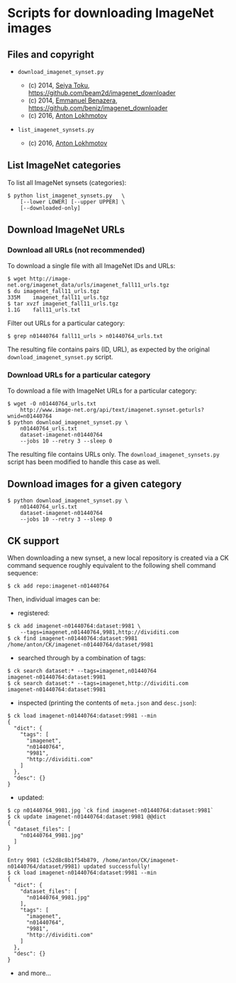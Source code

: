 # Scripts for downloading ImageNet images

## Files and copyright

- `download_imagenet_synset.py`

   - (c) 2014, [Seiya Toku](http://beam2d.net), https://github.com/beam2d/imagenet_downloader
   - (c) 2014, [Emmanuel Benazera](http://juban.free.fr), https://github.com/beniz/imagenet_downloader
   - (c) 2016, [Anton Lokhmotov](http://dividiti.com)

- `list_imagenet_synsets.py`
   - (c) 2016, [Anton Lokhmotov](http://dividiti.com)

## List ImageNet categories

To list all ImageNet synsets (categories):

```
$ python list_imagenet_synsets.py   \
    [--lower LOWER] [--upper UPPER] \
    [--downloaded-only]
```

## Download ImageNet URLs

### Download all URLs (not recommended)

To download a single file with all ImageNet IDs and URLs:
```
$ wget http://image-net.org/imagenet_data/urls/imagenet_fall11_urls.tgz
$ du imagenet_fall11_urls.tgz
335M    imagenet_fall11_urls.tgz
$ tar xvzf imagenet_fall11_urls.tgz
1.1G    fall11_urls.txt
```

Filter out URLs for a particular category:
```
$ grep n01440764 fall11_urls > n01440764_urls.txt
```

The resulting file contains pairs (ID, URL), as expected by the original
`download_imagenet_synset.py` script.

### Download URLs for a particular category

To download a file with ImageNet URLs for a particular category:

```
$ wget -O n01440764_urls.txt
    http://www.image-net.org/api/text/imagenet.synset.geturls?wnid=n01440764
$ python download_imagenet_synset.py \
    n01440764_urls.txt
    dataset-imagenet-n01440764
    --jobs 10 --retry 3 --sleep 0
```

The resulting file contains URLs only. The `download_imagenet_synsets.py`
script has been modified to handle this case as well.

## Download images for a given category

```
$ python download_imagenet_synset.py \
    n01440764_urls.txt
    dataset-imagenet-n01440764
    --jobs 10 --retry 3 --sleep 0
```

## CK support

When downloading a new synset, a new local repository is created via a CK
command sequence roughly equivalent to the following shell command sequence:

```
$ ck add repo:imagenet-n01440764
```

Then, individual images can be:

- registered:

```
$ ck add imagenet-n01440764:dataset:9981 \
    --tags=imagenet,n01440764,9981,http://dividiti.com
$ ck find imagenet-n01440764:dataset:9981
/home/anton/CK/imagenet-n01440764/dataset/9981
```

- searched through by a combination of tags:
```
$ ck search dataset:* --tags=imagenet,n01440764
imagenet-n01440764:dataset:9981
$ ck search dataset:* --tags=imagenet,http://dividiti.com
imagenet-n01440764:dataset:9981
```

- inspected (printing the contents of `meta.json` and `desc.json`):
```
$ ck load imagenet-n01440764:dataset:9981 --min
{
  "dict": {
    "tags": [
      "imagenet", 
      "n01440764", 
      "9981", 
      "http://dividiti.com"
    ]
  }, 
  "desc": {}
}
```

- updated:
```
$ cp n01440764_9981.jpg `ck find imagenet-n01440764:dataset:9981`
$ ck update imagenet-n01440764:dataset:9981 @@dict
{
  "dataset_files": [
    "n01440764_9981.jpg"
  ]
}

Entry 9981 (c52d8c8b1f54b879, /home/anton/CK/imagenet-n01440764/dataset/9981) updated successfully!
$ ck load imagenet-n01440764:dataset:9981 --min
{
  "dict": {
    "dataset_files": [
      "n01440764_9981.jpg"
    ], 
    "tags": [
      "imagenet", 
      "n01440764", 
      "9981", 
      "http://dividiti.com"
    ]
  }, 
  "desc": {}
}
```

- and more...
